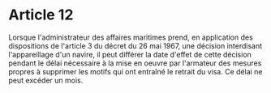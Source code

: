 # Article 12

Lorsque l'administrateur des affaires maritimes prend, en application des dispositions de l'article 3 du décret du 26 mai 1967, une décision interdisant l'appareillage d'un navire, il peut différer la date d'effet de cette décision pendant le délai nécessaire à la mise en oeuvre par l'armateur des mesures propres à supprimer les motifs qui ont entraîné le retrait du visa. Ce délai ne peut excéder un mois.
